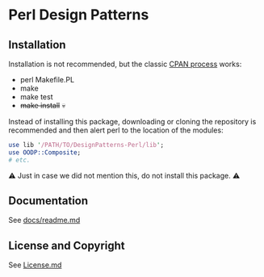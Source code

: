 Perl Design Patterns
====================

Installation
------------
Installation is not recommended, but the classic
[CPAN process](http://perldoc.perl.org/ExtUtils/MakeMaker.html#Default-Makefile-Behaviour) works:
* perl Makefile.PL
* make
* make test
* ~~make install~~ :skull:

Instead of installing this package, downloading or cloning the repository
is recommended and then alert perl to the location of the modules:

```perl
use lib '/PATH/TO/DesignPatterns-Perl/lib';
use OODP::Composite;
# etc.
```

:warning: Just in case we did not mention this, do not install this package. :warning:

Documentation
-------------
See [docs/readme.md](/docs/readme.md)

License and Copyright
---------------------
See [License.md](/License.md)
